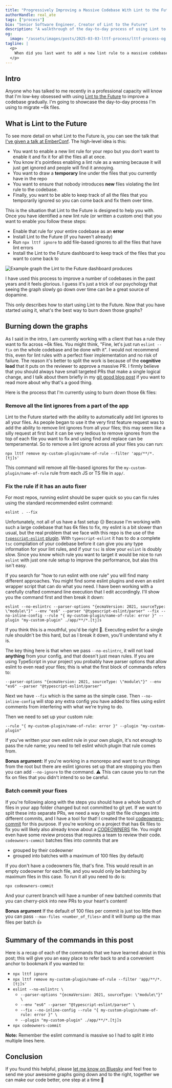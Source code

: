 ```yaml
---
title: "Progressively Improving a Massive Codebase With Lint to the Future"
authorHandle: real_ate
tags: ["process"]
bio: "Senior Software Engineer, Creator of Lint to the Future"
description: "A walkthrough of the day-to-day process of using Lint to the Future to iteratively improve your codebase"
og:
  image: "/assets/images/posts/2025-03-03-lttf-process/lttf-process-og.jpg"
tagline: |
  <p>
    When did you last want to add a new lint rule to a massive codebase but decided against it because it would be too much effort to fix all the existing files? You may have considered turning the new rule on as a warning but realised it was pointless because lint warnings are too easy to ignore. This post offers a better way to add new lint rules to existing codebases with Lint to the Future and teaches you the best way to progressively improve your codebase over time.
  </p>
---
```


## Intro

Anyone who has talked to me recently in a professional capacity will know that I'm low-key obsessed with using [Lint to the Future](https://github.com/mansona/lint-to-the-future) to improve a codebase gradually. I'm going to showcase the day-to-day process I'm using to migrate ~6k files.

## What is Lint to the Future

To see more detail on what Lint to the Future is, you can see the talk that [I've given a talk at EmberConf](https://youtu.be/Nl8gHDdkI0Y?si=3GOYECfPkGVsj_YW). The high-level idea is this:

- You want to enable a new lint rule for your repo but you don't want to enable it and fix it for all the files all at once.
- You know it's pointless enabling a lint rule as a warning because it will just get ignored and people will find it annoying.
- You want to draw a **temporary** line under the files that you currently have in the repo
- You want to ensure that nobody introduces **new** files violating the lint rule to the codebase.
- Finally, you want to be able to keep track of all the files that you temporarily ignored so you can come back and fix them over time.

This is the situation that Lint to the Future is designed to help you with. Once you have identified a new lint rule (or written a custom one) that you want to enable you follow these steps:

- Enable that rule for your entire codebase as an **error**
- Install Lint to the Future (if you haven't already)
- Run `npx lttf ignore` to add file-based ignores to all the files that have lint errors
- Install the Lint to the Future dashboard to keep track of the files that you want to come back to

![Example graph the Lint to the Future dashboard produces](/assets/images/posts/2025-03-03-lttf-process/lttf-graph.png)

I have used this process to improve a number of codebases in the past years and it feels glorious. I guess it's just a trick of our psychology that seeing the graph slowly go down over time can be a great source of dopamine.

This only describes how to start using Lint to the Future. Now that you have started using it, what's the best way to burn down those graphs?

## Burning down the graphs

As I said in the intro, I am currently working with a client that has a rule they want to fix across ~6k files. You might think, "Fine, let's just run `eslint --fix` on the whole codebase and be done with it". I would not recommend this, even for lint rules with a perfect fixer implementation and no risk of failure. The reason it's better to split the work is because of the **cognitive load** that it puts on the reviewer to approve a massive PR. I firmly believe that you should always have small targeted PRs that make a single logical change, and I talk about them briefly in my [git good blog post](/blog/2021/05/26/keeping-a-clean-git-history/) if you want to read more about why that's a good thing.

Here is the process that I'm currently using to burn down those 6k files:

### Remove all the lint ignores from a part of the app

Lint to the Future started with the ability to automatically add lint ignores to all your files. As people began to use it the very first feature request was to add the ability to remove lint ignores from all your files; this may seem like a silly request at first but it can be very tedious to remove ignores from the top of each file you want to fix and using find and replace can be temperamental. So to remove a lint ignore across all your files you can run:

```
npx lttf remove my-custom-plugin/name-of-rule --filter 'app/**/*.[tj]s'
```

This command will remove all file-based ignores for the `my-custom-plugin/name-of-rule` rule from each JS or TS file in `app/`.

### Fix the rule if it has an auto fixer

For most repos, running eslint should be super quick so you can fix rules using the standard recommended eslint command:

`eslint . --fix`

Unfortunately, not all of us have a fast setup 😔 Because I'm working with such a large codebase that has 6k files to fix, my eslint is a bit slower than usual, but the real problem that we face with this repo is the use of the [`typescript-eslint` plugin](https://typescript-eslint.io). With `typescript-eslint` it has to do a complete `tsc` compilation of your codebase before it can give you any type information for your lint rules, and if your `tsc` is slow your `eslint` is doubly slow. Since you know which rule you want to target it would be nice to run `eslint` with just one rule setup to improve the performance, but alas this isn't easy.

If you search for "how to run eslint with one rule" you will find many different approaches. You might find some eslint plugins and even an eslint wrapper script that can do what you need. I have been working with a carefully crafted command line execution that I edit accordingly. I'll show you the command first and then break it down:

```
eslint --no-eslintrc --parser-options "{ecmaVersion: 2021, sourceType: \"module\"}" --env "es6" --parser "@typescript-eslint/parser" --fix --no-inline-config --rule "{ my-custom-plugin/name-of-rule: error }" --plugin "my-custom-plugin" ./app/**/*.[tj]s
```

If you think this is a mouthful, you'd be right 🫠. Executing eslint for a single rule shouldn't be this hard, but as I break it down, you'll understand why it is.

The key thing here is that when we pass `--no-eslintrc`, it will not load **anything** from your config, and that doesn't just mean rules. If you are using TypeScript in your project you probably have parser options that allow eslint to even read your files; this is what the first block of commands refers to:

```
--parser-options "{ecmaVersion: 2021, sourceType: \"module\"}" --env "es6" --parser "@typescript-eslint/parser"
```

Next we have `--fix` which is the same as the simple case. Then `--no-inline-config` will stop any extra config you have added to files using eslint comments from interfering with what we're trying to do.

Then we need to set up your custom rule:

```
--rule "{ my-custom-plugin/name-of-rule: error }" --plugin "my-custom-plugin"
```

If you've written your own eslint rule in your own plugin, it's not enough to pass the rule name; you need to tell eslint which plugin that rule comes from.

**Bonus argument:** If you're working in a monorepo and want to run things from the root but there are eslint ignores set up that are stopping you then you can add `--no-ignore` to the command. ⚠️ This can cause you to run the fix on files that you didn't intend to so be careful.

### Batch commit your fixes

If you're following along with the steps you should have a whole bunch of files in your app folder changed but not committed to git yet. If we want to split these into separate PRs, we need a way to split the file changes into different commits, and I have a tool for that! I created the tool [codeowners-commit](https://github.com/mansona/codeowners-commit) for this purpose. If you're working on a project that has 6k files to fix you will likely also already know about a [CODEOWNERS](https://docs.github.com/en/repositories/managing-your-repositorys-settings-and-features/customizing-your-repository/about-code-owners) file. You might even have some review process that requires a team to review their code. `codeowners-commit` batches files into commits that are

- grouped by their codeowner
- grouped into batches with a maximum of 100 files (by default)

If you don't have a codeowners file, that's fine. This would result in an empty codeowner for each file, and you would only be batching by maximum files in this case. To run it all you need to do is:

```
npx codeowners-commit
```

And your current branch will have a number of new batched commits that you can cherry-pick into new PRs to your heart's content!

**Bonus argument** If the default of 100 files per commit is just too little then you can pass `--max-files <number_of_files>` and it will bump up the max files per batch 👍

## Summary of the commands in this post

Here is a recap of each of the commands that we have learned about in this post; this will give you an easy place to refer back to and a convenient anchor to bookmark if you wanted to:

- `npx lttf ignore`
- `npx lttf remove my-custom-plugin/name-of-rule --filter 'app/**/*.[tj]s'`
- `eslint --no-eslintrc \`
  - `--parser-options "{ecmaVersion: 2021, sourceType: \"module\"}" \`
  - `--env "es6" --parser "@typescript-eslint/parser" \`
  - `--fix --no-inline-config --rule "{ my-custom-plugin/name-of-rule: error }" \`
  - `--plugin "my-custom-plugin" ./app/**/*.[tj]s`
- `npx codeowners-commit`

**Note:** Remember the eslint command is massive so I had to split it into multiple lines here.

## Conclusion

If you found this helpful, please [let me know on Bluesky](https://bsky.app/profile/chris.manson.ie) and feel free to send me your awesome graphs going down and to the right, together we can make our code better, one step at a time 💪
